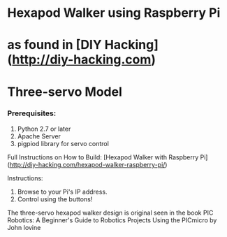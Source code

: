 # Hexapod Walker using Raspberry Pi
# as found in [DIY Hacking] (http://diy-hacking.com)

# Three-servo Model

### Prerequisites:
  1. Python 2.7 or later
  2. Apache Server
  3. pigpiod library for servo control

Full Instructions on How to Build: [Hexapod Walker with Raspberry Pi] (http://diy-hacking.com/hexapod-walker-raspberry-pi/)

Instructions:
  1. Browse to your Pi's IP address.
  2. Control using the buttons!
  
The three-servo hexapod walker design is original seen in the book PIC Robotics: A Beginner's Guide to Robotics Projects Using the PICmicro by John Iovine

